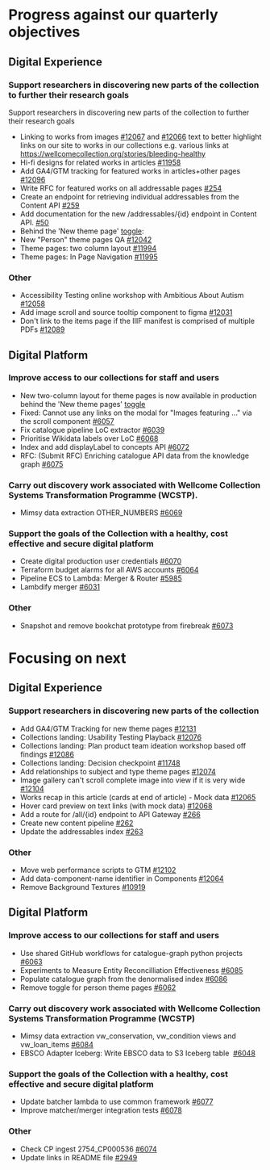 # Progress against our quarterly objectives

## Digital Experience
### Support researchers in discovering new parts of the collection to further their research goals
Support researchers in discovering new parts of the collection to further their research goals
- Linking to works from images [#12067](https://github.com/wellcomecollection/wellcomecollection.org/issues/12067) and [#12066](https://github.com/wellcomecollection/wellcomecollection.org/issues/12066) text to better highlight links on our site to works in our collections e.g. various links at <https://wellcomecollection.org/stories/bleeding-healthy>
- Hi-fi designs for related works in articles [#11958](https://github.com/wellcomecollection/wellcomecollection.org/issues/11958)
- Add GA4/GTM tracking for featured works in articles+other pages [#12096](https://github.com/wellcomecollection/wellcomecollection.org/issues/12096)
- Write RFC for featured works on all addressable pages [#254](https://github.com/wellcomecollection/content-api/issues/254)
- Create an endpoint for retrieving individual addressables from the Content API [#259](https://github.com/wellcomecollection/content-api/issues/259)
- Add documentation for the new /addressables/{id} endpoint in Content API. [#50](https://github.com/wellcomecollection/developers.wellcomecollection.org/issues/50)
- Behind the 'New theme page' [toggle](https://dash.wellcomecollection.org/toggles/):
- New "Person" theme pages QA [#12042](https://github.com/wellcomecollection/wellcomecollection.org/issues/12042)
- Theme pages: two column layout [#11994](https://github.com/wellcomecollection/wellcomecollection.org/issues/11994)
- Theme pages: In Page Navigation [#11995](https://github.com/wellcomecollection/wellcomecollection.org/issues/11995)

### Other
- Accessibility Testing online workshop with Ambitious About Autism [#12058](https://github.com/wellcomecollection/wellcomecollection.org/issues/12058)
- Add image scroll and source tooltip component to figma [#12031](https://github.com/wellcomecollection/wellcomecollection.org/issues/12031)
- Don't link to the items page if the IIIF manifest is comprised of multiple PDFs [#12089](https://github.com/wellcomecollection/wellcomecollection.org/issues/12089)

## Digital Platform
### Improve access to our collections for staff and users
- New two-column layout for theme pages is now available in production behind the 'New theme pages' [toggle](https://dash.wellcomecollection.org/toggles/)
- Fixed: Cannot use any links on the modal for "Images featuring ..." via the scroll component [#6057](https://github.com/wellcomecollection/platform/issues/6057)
- Fix catalogue pipeline LoC extractor [#6039](https://github.com/wellcomecollection/platform/issues/6039)
- Prioritise Wikidata labels over LoC [#6068](https://github.com/wellcomecollection/platform/issues/6068)
- Index and add displayLabel to concepts API [#6072](https://github.com/wellcomecollection/platform/issues/6072)
- RFC: (Submit RFC) Enriching catalogue API data from the knowledge graph [#6075](https://github.com/wellcomecollection/platform/issues/6075)

### Carry out discovery work associated with Wellcome Collection Systems Transformation Programme (WCSTP).
- Mimsy data extraction OTHER_NUMBERS [#6069](https://github.com/wellcomecollection/platform/issues/6069)

### Support the goals of the Collection with a healthy, cost effective and secure digital platform
- Create digital production user credentials [#6070](https://github.com/wellcomecollection/platform/issues/6070)
- Terraform budget alarms for all AWS accounts [#6064](https://github.com/wellcomecollection/platform/issues/6064)
- Pipeline ECS to Lambda: Merger & Router [#5985](https://github.com/wellcomecollection/platform/issues/5985)
- Lambdify merger [#6031](https://github.com/wellcomecollection/platform/issues/6031)

### Other
- Snapshot and remove bookchat prototype from firebreak [#6073](https://github.com/wellcomecollection/platform/issues/6073)

# Focusing on next
## Digital Experience
### Support researchers in discovering new parts of the collection
- Add GA4/GTM Tracking for new theme pages [#12131](https://github.com/wellcomecollection/wellcomecollection.org/issues/12131)
- Collections landing: Usability Testing Playback [#12076](https://github.com/wellcomecollection/wellcomecollection.org/issues/12076)
- Collections landing: Plan product team ideation workshop based off findings [#12086](https://github.com/wellcomecollection/wellcomecollection.org/issues/12086)
- Collections landing: Decision checkpoint [#11748](https://github.com/wellcomecollection/wellcomecollection.org/issues/11748)
- Add relationships to subject and type theme pages [#12074](https://github.com/wellcomecollection/wellcomecollection.org/issues/12074)
- Image gallery can't scroll complete image into view if it is very wide [#12104](https://github.com/wellcomecollection/wellcomecollection.org/issues/12104)
- Works recap in this article (cards at end of article) - Mock data [#12065](https://github.com/wellcomecollection/wellcomecollection.org/issues/12065)
- Hover card preview on text links (with mock data) [#12068](https://github.com/wellcomecollection/wellcomecollection.org/issues/12068)
- Add a route for /all/{id} endpoint to API Gateway [#266](https://github.com/wellcomecollection/content-api/issues/266)
- Create new content pipeline [#262](https://github.com/wellcomecollection/content-api/issues/262)
- Update the addressables index [#263](https://github.com/wellcomecollection/content-api/issues/263)

### Other
- Move web performance scripts to GTM [#12102](https://github.com/wellcomecollection/wellcomecollection.org/issues/12102)
- Add data-component-name identifier in Components [#12064](https://github.com/wellcomecollection/wellcomecollection.org/issues/12064)
- Remove Background Textures [#10919](https://github.com/wellcomecollection/wellcomecollection.org/issues/10919)

## Digital Platform
### Improve access to our collections for staff and users
- Use shared GitHub workflows for catalogue-graph python projects [#6063](https://github.com/wellcomecollection/platform/issues/6063)
- Experiments to Measure Entity Reconcilliation Effectiveness [#6085](https://github.com/wellcomecollection/platform/issues/6085)
- Populate catalogue graph from the denormalised index [#6086](https://github.com/wellcomecollection/platform/issues/6086)
- Remove toggle for person theme pages [#6062](https://github.com/wellcomecollection/platform/issues/6062)

### Carry out discovery work associated with Wellcome Collection Systems Transformation Programme (WCSTP)
- Mimsy data extraction vw_conservation, vw_condition views and vw_loan_items [#6084](https://github.com/wellcomecollection/platform/issues/6084)
- EBSCO Adapter Iceberg: Write EBSCO data to S3 Iceberg table  [#6048](https://github.com/wellcomecollection/platform/issues/6048)

### Support the goals of the Collection with a healthy, cost effective and secure digital platform
- Update batcher lambda to use common framework [#6077](https://github.com/wellcomecollection/platform/issues/6077)
- Improve matcher/merger integration tests [#6078](https://github.com/wellcomecollection/platform/issues/6078)

### Other
- Check CP ingest 2754_CP000536 [#6074](https://github.com/wellcomecollection/platform/issues/6074)
- Update links in README file [#2949](https://github.com/wellcomecollection/catalogue-pipeline/issues/2949)
